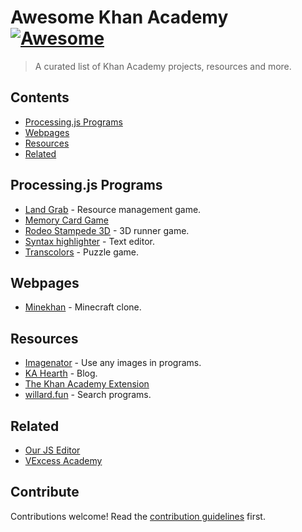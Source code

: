 # Awesome Khan Academy [![Awesome](https://awesome.re/badge.svg)](https://awesome.re)

> A curated list of Khan Academy projects, resources and more.


## Contents

- [Processing.js Programs](#processingjs-programs)
- [Webpages](#webpages)
- [Resources](#resources)
- [Related](#related)


## Processing.js Programs

- [Land Grab](https://www.khanacademy.org/computer-programming/-/4963738021314560) - Resource management game.
- [Memory Card Game](https://www.khanacademy.org/computer-programming/-/5648647542833152)
- [Rodeo Stampede 3D](https://www.khanacademy.org/computer-programming/-/5218478237696000) - 3D runner game.
- [Syntax highlighter](https://www.khanacademy.org/computer-programming/-/5060834563325952) - Text editor.
- [Transcolors](https://www.khanacademy.org/computer-programming/-/2722008038) - Puzzle game.


## Webpages

- [Minekhan](https://www.khanacademy.org/computer-programming/-/5647155001376768) - Minecraft clone.


## Resources

- [Imagenator](http://la94022.com/~blyon/Javascript/KAImage/) - Use any images in programs.
- [KA Hearth](https://ka-hearth.learnerpages.com/) - Blog.
- [The Khan Academy Extension](https://chromewebstore.google.com/detail/the-khan-academy-extensio/gniggljddhajnfbkjndcgnomkddfcial)
- [willard.fun](https://willard.fun) - Search programs.


## Related

- [Our JS Editor](https://ourjseditor.com/)
- [VExcess Academy](https://vxsacademy.org/)


## Contribute

Contributions welcome! Read the [contribution guidelines](contributing.md) first.
